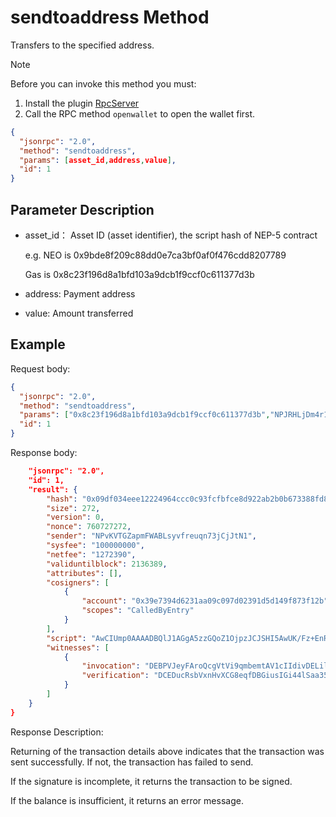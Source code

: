 ﻿# sendtoaddress Method

Transfers to the specified address.

> [!Note]
>
> Before you can invoke this method you must:
>
> 1. Install the plugin [RpcServer](https://github.com/neo-project/neo-plugins/releases) 
> 2. Call the RPC method `openwallet` to open the wallet first.

```json
{
  "jsonrpc": "2.0",
  "method": "sendtoaddress",
  "params": [asset_id,address,value],
  "id": 1
}
```

## Parameter Description

* asset_id： Asset ID (asset identifier),  the script hash of NEP-5 contract

  e.g. NEO is 0x9bde8f209c88dd0e7ca3bf0af0f476cdd8207789

  Gas is 0x8c23f196d8a1bfd103a9dcb1f9ccf0c611377d3b

* address: Payment address

* value: Amount transferred

## Example

Request body:

```json
{
  "jsonrpc": "2.0",
  "method": "sendtoaddress",
  "params": ["0x8c23f196d8a1bfd103a9dcb1f9ccf0c611377d3b","NPJRHLjDm4r1wd8wHBGFRWqzsneFX9tBch", 5000],
  "id": 1
}
```

Response body:

```json
    "jsonrpc": "2.0",
    "id": 1,
    "result": {
        "hash": "0x09df034eee12224964ccc0c93fcfbfce8d922ab2b0b673388fd8951d2f25d5d9",
        "size": 272,
        "version": 0,
        "nonce": 760727272,
        "sender": "NPvKVTGZapmFWABLsyvfreuqn73jCjJtN1",
        "sysfee": "100000000",
        "netfee": "1272390",
        "validuntilblock": 2136389,
        "attributes": [],
        "cosigners": [
            {
                "account": "0x39e7394d6231aa09c097d02391d5d149f873f12b",
                "scopes": "CalledByEntry"
            }
        ],
        "script": "AwCIUmp0AAAADBQlJ1AGgA5zzGQoZ1OjpzJCJSHI5AwUK/Fz+EnR1ZEj0JfACaoxYk055zkTwAwIdHJhbnNmZXIMFDt9NxHG8Mz5sdypA9G/odiW8SOMQWJ9W1I5",
        "witnesses": [
            {
                "invocation": "DEBPVJeyFAroQcgVtVi9qmbemtAV1cIIdivDELileXwlbNFanQqRXq9UV5CxHA5qQ/U7beaJcLdQBiAPIkvGXSdZ",
                "verification": "DCEDucRsbVxnHvXCG8eqfDBGiusIGi44lSaa35R3GNZQzh4LQQqQatQ="
            }
        ]
    }
}
```

Response Description:

Returning of the transaction details above indicates that the transaction was sent successfully. If not, the transaction has failed to send.

If the signature is incomplete, it returns the transaction to be signed.

If the balance is insufficient, it returns an error message.
